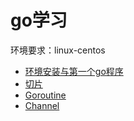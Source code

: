 # go学习
环境要求：linux-centos
- [环境安装与第一个go程序](000_运行第一个GO程序/readme.md)
- [切片](001_slice/readme.md)
- [Goroutine](002_goroutine/readme.md)
- [Channel](005_channel/readme.md)